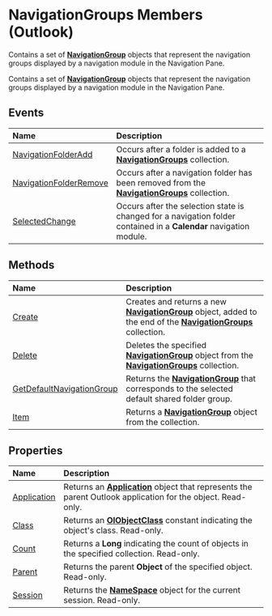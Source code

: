 
# NavigationGroups Members (Outlook)
Contains a set of  **[NavigationGroup](a96eb2b1-af1f-71b2-6a0b-dcb5078beb1f.md)** objects that represent the navigation groups displayed by a navigation module in the Navigation Pane.

Contains a set of  **[NavigationGroup](a96eb2b1-af1f-71b2-6a0b-dcb5078beb1f.md)** objects that represent the navigation groups displayed by a navigation module in the Navigation Pane.


## Events



|**Name**|**Description**|
|:-----|:-----|
|[NavigationFolderAdd](b290941c-794d-0c95-ed63-ea8db3be553e.md)|Occurs after a folder is added to a  **[NavigationGroups](07206203-36a9-7467-3a89-24fa2a7c2b1f.md)** collection.|
|[NavigationFolderRemove](1ea9f463-2ddd-32ef-31d6-e6257b9b34cf.md)|Occurs after a navigation folder has been removed from the  **[NavigationGroups](07206203-36a9-7467-3a89-24fa2a7c2b1f.md)** collection.|
|[SelectedChange](eb55ed92-1925-9aaa-8fd6-9280cfc8aa47.md)|Occurs after the selection state is changed for a navigation folder contained in a  **Calendar** navigation module.|

## Methods



|**Name**|**Description**|
|:-----|:-----|
|[Create](5f2bdcfc-4748-4170-7214-bcadc9e3dc36.md)|Creates and returns a new  **[NavigationGroup](a96eb2b1-af1f-71b2-6a0b-dcb5078beb1f.md)** object, added to the end of the **[NavigationGroups](07206203-36a9-7467-3a89-24fa2a7c2b1f.md)** collection.|
|[Delete](b5bb08c4-9cf1-4ed7-9522-0096f1016e5b.md)|Deletes the specified  **[NavigationGroup](a96eb2b1-af1f-71b2-6a0b-dcb5078beb1f.md)** object from the **[NavigationGroups](07206203-36a9-7467-3a89-24fa2a7c2b1f.md)** collection.|
|[GetDefaultNavigationGroup](accdd554-1aa1-b254-7489-67673b889757.md)|Returns the  **[NavigationGroup](a96eb2b1-af1f-71b2-6a0b-dcb5078beb1f.md)** that corresponds to the selected default shared folder group.|
|[Item](a6521179-fa65-b5af-629a-458a852a29b4.md)|Returns a  **[NavigationGroup](a96eb2b1-af1f-71b2-6a0b-dcb5078beb1f.md)** object from the collection.|

## Properties



|**Name**|**Description**|
|:-----|:-----|
|[Application](825f8cef-44de-9ad8-77f2-fe7427cfae4c.md)|Returns an  **[Application](797003e7-ecd1-eccb-eaaf-32d6ddde8348.md)** object that represents the parent Outlook application for the object. Read-only.|
|[Class](60c7c866-20c7-5156-c43a-92b7a1c72818.md)|Returns an  **[OlObjectClass](33d724b3-df3c-2a7f-a80f-93b66d96f588.md)** constant indicating the object's class. Read-only.|
|[Count](6ce1885f-4269-0db6-5f99-00c8126fd52e.md)|Returns a  **Long** indicating the count of objects in the specified collection. Read-only.|
|[Parent](cdd6352d-4515-3a26-0fd9-47be324fcf0e.md)|Returns the parent  **Object** of the specified object. Read-only.|
|[Session](b742bee6-7067-8168-ebd9-2823da65dd0f.md)|Returns the  **[NameSpace](f0dcaa19-07f5-5d42-a3bf-2e42b7885644.md)** object for the current session. Read-only.|
